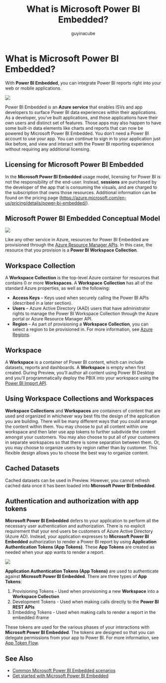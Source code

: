 ﻿---
title: What is Microsoft Power BI Embedded?
description: Power BI Embedded enables you to integrate Power BI reports into your web or mobile applications so you don't need to build custom solutions.
services: power-bi-embedded
documentationcenter: ''
author: guyinacube
manager: erikre
editor: ''
tags: ''

ms.assetid: 03649b72-b7d7-40ca-b077-12356d72d4f3
ms.service: power-bi-embedded
ms.devlang: NA
ms.topic: article
ms.tgt_pltfrm: NA
ms.workload: powerbi
ms.date: 12/05/2016
ms.author: asaxton

---
# What is Microsoft Power BI Embedded?
With **Power BI Embedded**, you can integrate Power BI reports right into your web or mobile applications.

![](media\\powerbi-embedded-whats-is\\what-is.png)

Power BI Embedded is an **Azure service** that enables ISVs and app developers to surface Power BI data experiences within their applications. As a developer, you've built applications, and those applications have their own users and distinct set of features. Those apps may also happen to have some built-in data elements like charts and reports that can now be powered by Microsoft Power BI Embedded. You don’t need a Power BI account to use your app. You can continue to sign in to your application just like before, and view and interact with the Power BI reporting experience without requiring any additional licensing.

## Licensing for Microsoft Power BI Embedded
In the **Microsoft Power BI Embedded** usage model, licensing for Power BI is not the responsibility of the end-user.  Instead, **sessions** are purchased by the developer of the app that is consuming the visuals, and are charged to the subscription that owns those resources. Additional information can be found on the pricing page (https://azure.microsoft.com/en-us/pricing/details/power-bi-embedded/).

## Microsoft Power BI Embedded Conceptual Model
![](media\\powerbi-embedded-whats-is\\model.png)

Like any other service in Azure, resources for Power BI Embedded are provisioned through the [Azure Resource Manager APIs](https://msdn.microsoft.com/library/mt712306.aspx). In this case, the resource that you provision is a **Power BI Workspace Collection**.

## Workspace Collection
A **Workspace Collection** is the top-level Azure container for resources that contains 0 or more **Workspaces**.  A **Workspace** **Collection** has all of the standard Azure properties, as well as the following:

* **Access Keys** – Keys used when securely calling the Power BI APIs (described in a later section).
* **Users** – Azure Active Directory (AAD) users that have administrator rights to manage the Power BI Workspace Collection through the Azure portal or Azure Resource Manager API.
* **Region** – As part of provisioning a **Workspace Collection**, you can select a region to be provisioned in. For more information, see [Azure Regions](https://azure.microsoft.com/regions/).

## Workspace
A **Workspace** is a container of Power BI content, which can include datasets, reports and dashboards. A **Workspace** is empty when first created. During Preview, you’ll author all content using Power BI Desktop and you'll programmatically deploy the PBIX into your workspace using the [Power BI Import API](https://msdn.microsoft.com/library/mt711504.aspx).

## Using Workspace Collections and Workspaces
**Workspace Collections** and **Workspaces** are containers of content that are used and organized in whichever way best fits the design of the application you are building. There will be many different ways that you could arrange the content within them. You may choose to put all content within one workspace and then later use app tokens to further subdivide the content amongst your customers. You may also choose to put all of your customers in separate workspaces so that there is some separation between them. Or, you may choose to organize users by region rather than by customer. This flexible design allows you to choose the best way to organize content.

## Cached Datasets
Cached datasets can be used in Preview.  However, you cannot refresh cached data once it has been loaded into **Microsoft Power BI Embedded**.

## Authentication and authorization with app tokens
**Microsoft Power BI Embedded** defers to your application to perform all the necessary user authentication and authorization. There is no explicit requirement that your end users be customers of Azure Active Directory (Azure AD).  Instead, your application expresses to **Microsoft Power BI Embedded** authorization to render a Power BI report by using **Application Authentication Tokens (App Tokens)**.  These **App Tokens** are created as needed when your app wants to render a report.

![](media\\powerbi-embedded-whats-is\\app-tokens.png)

**Application Authentication Tokens (App Tokens)** are used to authenticate against **Microsoft Power BI Embedded**.  There are three types of **App Tokens**:

1. Provisioning Tokens - Used when provisioning a new **Workspace** into a **Workspace Collection**
2. Development Tokens - Used when making calls directly to the **Power BI REST APIs**
3. Embedding Tokens - Used when making calls to render a report in the embedded iframe

These tokens are used for the various phases of your interactions with **Microsoft Power BI Embedded**.  The tokens are designed so that you can delegate permissions from your app to Power BI. For more information, see [App Token Flow](power-bi-embedded-app-token-flow.md).

## See Also
* [Common Microsoft Power BI Embedded scenarios](power-bi-embedded-scenarios.md)
* [Get started with Microsoft Power BI Embedded](power-bi-embedded-get-started.md)
